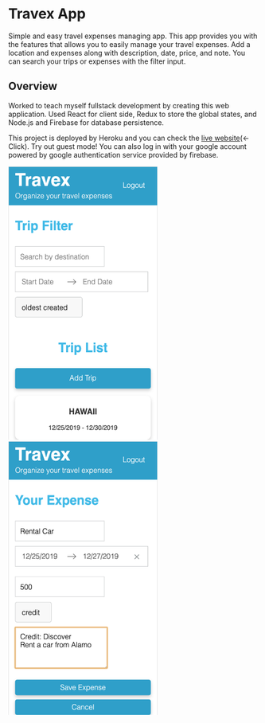 # Travex App

Simple and easy travel expenses managing app. This app provides you with the features that allows you to easily manage your travel expenses. Add a location and expenses along with description, date, price, and note. You can search your trips or expenses with the filter input. 

## Overview

Worked to teach myself fullstack development by creating this web application. Used React for client side, Redux to store the global states, and Node.js and Firebase for database persistence. 

This project is deployed by Heroku and you can check the [live website](https://travex-app.herokuapp.com)(<- Click).
Try out guest mode! You can also log in with your google account powered by google authentication service provided by firebase.

<img src="/public/images/SC1.png" alt="sc1" title="mobile1" width="300" height="550" />     <img src="/public/images/Sc2.png" alt="sc2" title="mobile2" width="300" height="550" />
